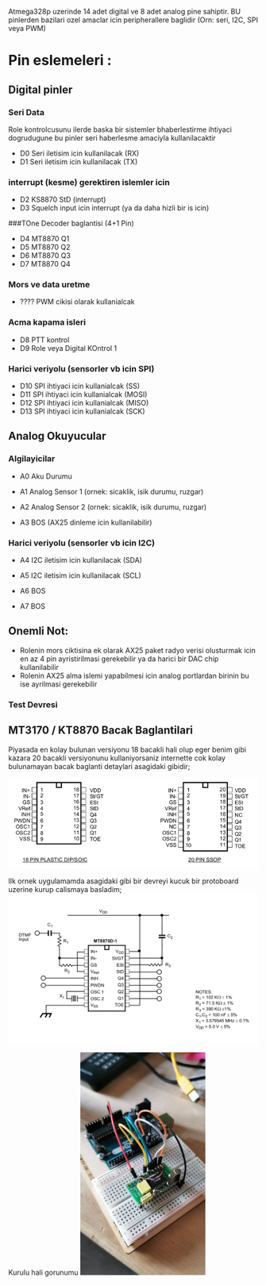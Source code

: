 Atmega328p uzerinde 14 adet digital ve 8 adet analog pine sahiptir. BU pinlerden bazilari ozel amaclar icin peripherallere baglidir (Orn: seri, I2C, SPI veya PWM)

# Pin eslemeleri :
## Digital pinler
### Seri Data
Role kontrolcusunu ilerde baska bir sistemler bhaberlestirme ihtiyaci dogrudugune bu pinler seri haberlesme amaciyla kullanilacaktir
* D0 Seri iletisim icin kullanilacak (RX)
* D1 Seri iletisim icin kullanilacak (TX)

### interrupt (kesme) gerektiren islemler icin
* D2 KS8870 StD (interrupt)
* D3 Squelch input icin interrupt (ya da daha hizli bir is icin)

###TOne Decoder baglantisi (4+1 Pin)

* D4 MT8870 Q1
* D5 MT8870 Q2
* D6 MT8870 Q3
* D7 MT8870 Q4

### Mors ve data uretme
* ???? PWM cikisi olarak kullanialcak

### Acma kapama isleri
* D8 PTT kontrol
* D9 Role veya Digital  KOntrol 1

### Harici veriyolu (sensorler vb icin SPI)
* D10 SPI ihtiyaci icin kullanialcak (SS)
* D11 SPI ihtiyaci icin kullanialcak (MOSI)
* D12 SPI ihtiyaci icin kullanialcak (MISO)
* D13 SPI ihtiyaci icin kullanialcak (SCK)

## Analog Okuyucular
### Algilayicilar
* A0 Aku Durumu
* A1 Analog Sensor 1 (ornek: sicaklik, isik durumu, ruzgar)
* A2 Analog Sensor 2 (ornek: sicaklik, isik durumu, ruzgar)

* A3 BOS (AX25 dinleme icin kullanilabilir)

### Harici veriyolu (sensorler vb icin I2C)
* A4 I2C iletisim icin kullanilacak (SDA)
* A5 I2C iletisim icin kullanilacak (SCL)

* A6 BOS
* A7 BOS

Onemli Not:
-----------
* Rolenin mors ciktisina ek olarak AX25 paket radyo verisi olusturmak icin en az 4 pin ayristirilmasi gerekebilir ya da harici bir DAC chip kullanilabilir
* Rolenin AX25 alma islemi yapabilmesi icin analog portlardan birinin bu ise ayrilmasi gerekebilir


### Test Devresi
## MT3170 / KT8870 Bacak Baglantilari
Piyasada en kolay bulunan versiyonu 18 bacakli hali olup eger benim gibi kazara 20 bacakli versiyonunu kullaniyorsaniz internette cok kolay bulunamayan bacak baglanti detaylari asagidaki gibidir;

<IMG SRC=https://github.com/barisdinc/hymRC/blob/main/docs/MT3170_pinout_variants.png>
  
Ilk ornek uygulamamda asagidaki gibi bir devreyi kucuk bir protoboard uzerine kurup calismaya basladim;
<IMG SRC=https://github.com/barisdinc/hymRC/blob/main/docs/MT3170_application.png>

Kurulu hali gorunumu
<IMG WIDTH=50% HEIGHT=50% SRC=https://github.com/barisdinc/hymRC/blob/main/docs/Initial_test_setup.jpeg>
  
